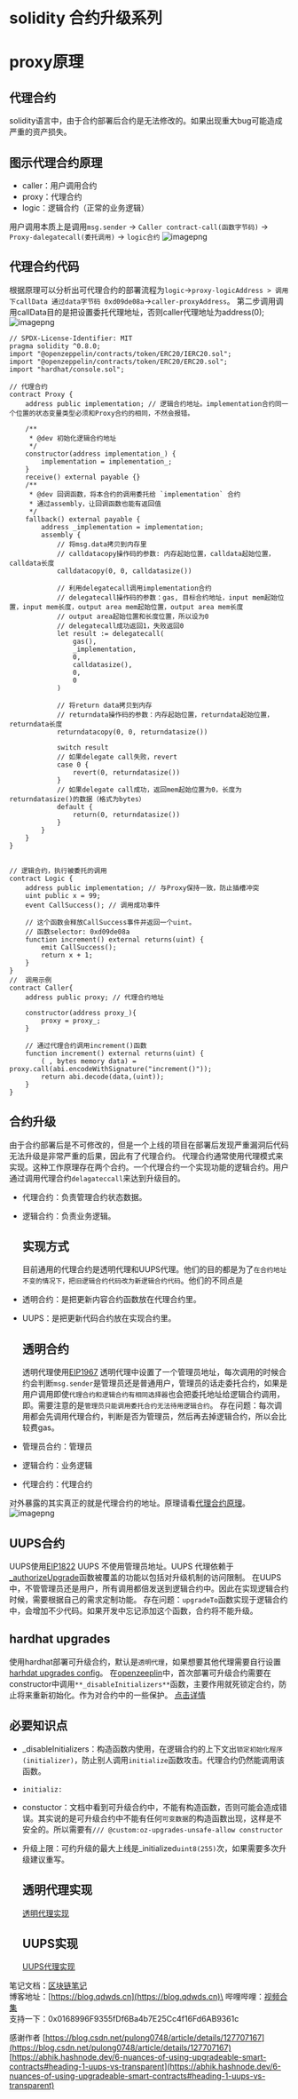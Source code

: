 # solidity 合约升级系列 

# proxy原理

## 代理合约

solidity语言中，由于合约部署后合约是无法修改的。如果出现重大bug可能造成严重的资产损失。

## 图示代理合约原理

- caller：用户调用合约
- proxy：代理合约
- logic：逻辑合约（正常的业务逻辑）

用户调用本质上是调用`msg.sender` -> `Caller contract-call(函数字节码)` -> `Proxy-dalegatecall(委托调用)` -> `logic合约`
![imagepng](https://cdn.nlark.com/yuque/0/2023/png/1229786/1675310464237-a7322499-77d4-476f-b576-95e7b427cdfe.png#averageHue=%23f6f6f6&clientId=uc6b4dce4-c2c6-4&from=paste&height=570&id=ufd6424a4&name=image.png&originHeight=570&originWidth=1858&originalType=binary&ratio=1&rotation=0&showTitle=false&size=68599&status=done&style=none&taskId=u579c159c-e768-4c6f-9c64-eb121897acb&title=&width=1858)

## 代理合约代码

根据原理可以分析出可代理合约的部署流程为`logic`->`proxy-logicAddress > 调用下callData 通过data字节码 0xd09de08a`->`caller-proxyAddress`。
第二步调用调用callData目的是把设置委托代理地址，否则caller代理地址为address(0);
![imagepng](https://cdn.nlark.com/yuque/0/2023/png/1229786/1675311179738-e97cfb35-d846-4b40-99de-e070e27fd98e.png#averageHue=%232e2f42&clientId=ud669e988-5241-4&from=paste&height=99&id=uf527db64&name=image.png&originHeight=115&originWidth=308&originalType=binary&ratio=1&rotation=0&showTitle=false&size=8505&status=done&style=none&taskId=ue5bfdb96-058a-4813-b2cf-b299c4d8fdb&title=&width=265)

```solidity
// SPDX-License-Identifier: MIT
pragma solidity ^0.8.0;
import "@openzeppelin/contracts/token/ERC20/IERC20.sol";
import "@openzeppelin/contracts/token/ERC20/ERC20.sol";
import "hardhat/console.sol";

// 代理合约
contract Proxy {
    address public implementation; // 逻辑合约地址。implementation合约同一个位置的状态变量类型必须和Proxy合约的相同，不然会报错。

    /**
     * @dev 初始化逻辑合约地址
     */
    constructor(address implementation_) {
        implementation = implementation_;
    }
    receive() external payable {}
    /**
     * @dev 回调函数，将本合约的调用委托给 `implementation` 合约
     * 通过assembly，让回调函数也能有返回值
     */
    fallback() external payable {
        address _implementation = implementation;
        assembly {
            // 将msg.data拷贝到内存里
            // calldatacopy操作码的参数: 内存起始位置，calldata起始位置，calldata长度
            calldatacopy(0, 0, calldatasize())

            // 利用delegatecall调用implementation合约
            // delegatecall操作码的参数：gas, 目标合约地址，input mem起始位置，input mem长度，output area mem起始位置，output area mem长度
            // output area起始位置和长度位置，所以设为0
            // delegatecall成功返回1，失败返回0
            let result := delegatecall(
                gas(),
                _implementation,
                0,
                calldatasize(),
                0,
                0
            )

            // 将return data拷贝到内存
            // returndata操作码的参数：内存起始位置，returndata起始位置，returndata长度
            returndatacopy(0, 0, returndatasize())

            switch result
            // 如果delegate call失败，revert
            case 0 {
                revert(0, returndatasize())
            }
            // 如果delegate call成功，返回mem起始位置为0，长度为returndatasize()的数据（格式为bytes）
            default {
                return(0, returndatasize())
            }
        }
    }
}


// 逻辑合约，执行被委托的调用
contract Logic {
    address public implementation; // 与Proxy保持一致，防止插槽冲突
    uint public x = 99; 
    event CallSuccess(); // 调用成功事件

    // 这个函数会释放CallSuccess事件并返回一个uint。
    // 函数selector: 0xd09de08a
    function increment() external returns(uint) {
        emit CallSuccess();
        return x + 1;
    }
}
//  调用示例
contract Caller{
    address public proxy; // 代理合约地址

    constructor(address proxy_){
        proxy = proxy_;
    }

    // 通过代理合约调用increment()函数
    function increment() external returns(uint) {
        ( , bytes memory data) = proxy.call(abi.encodeWithSignature("increment()"));
        return abi.decode(data,(uint));
    }
}
```

## 合约升级

由于合约部署后是不可修改的，但是一个上线的项目在部署后发现严重漏洞后代码无法升级是非常严重的后果，因此有了代理合约。
代理合约通常使用代理模式来实现。这种工作原理存在两个合约。一个代理合约一个实现功能的逻辑合约。用户通过调用代理合约`delagateccall`来达到升级目的。

- 代理合约：负责管理合约状态数据。
  
- 逻辑合约：负责业务逻辑。
  
  ## 实现方式
  
  目前通用的代理合约是透明代理和UUPS代理。他们的目的都是为了`在合约地址不变的情况下，把旧逻辑合约代码改为新逻辑合约代码`。他们的不同点是
  
- 透明合约：是把更新内容合约函数放在代理合约里。
  
- UUPS：是把更新代码合约放在实现合约里。
  
  ## 透明合约
  
  透明代理使用[EIP1967](https://eips.ethereum.org/EIPS/eip-1967)
  透明代理中设置了一个管理员地址，每次调用的时候合约会判断`msg.sender`是管理员还是普通用户，管理员的话走委托合约，如果是用户调用即使`代理合约和逻辑合约有相同选择器`也会把委托地址给逻辑合约调用，即。需要注意的是`管理员只能调用委托合约无法待用逻辑合约`。
  存在问题：每次调用都会先调用代理合约，判断是否为管理员，然后再去掉逻辑合约，所以会比较费gas。
  
- 管理员合约：管理员
  
- 逻辑合约：业务逻辑
  
- 代理合约：代理合约
  

对外暴露的其实真正的就是代理合约的地址。原理请看[代理合约原理](https://www.yuque.com/qdwds/usofdz/wp844kav2p93ztv0)。
![imagepng](https://cdn.nlark.com/yuque/0/2023/png/1229786/1676427777267-ad5175ec-2a5b-4c51-b698-553ce5376244.png#averageHue=%23292d30&clientId=u62c79ee6-26a3-4&from=paste&height=152&id=u6c9e6ad3&name=image.png&originHeight=259&originWidth=428&originalType=binary&ratio=2.200000047683716&rotation=0&showTitle=false&size=40719&status=done&style=none&taskId=u5abe150f-4853-4074-86dd-53d344b749b&title=&width=250.54544067382812)

## UUPS合约

UUPS使用[EIP1822](https://eips.ethereum.org/EIPS/eip-1822)
UUPS 不使用管理员地址。UUPS 代理依赖于[_authorizeUpgrade](https://docs.openzeppelin.com/contracts/4.x/api/proxy#UUPSUpgradeable-_authorizeUpgrade-address-)函数被覆盖的功能以包括对升级机制的访问限制。
在UUPS中，不管管理员还是用户，所有调用都倍发送到逻辑合约中。因此在实现逻辑合约时候，需要根据自己的需求定制功能。
存在问题：`upgradeTo`函数实现于逻辑合约中，会增加不少代码。如果开发中忘记添加这个函数，合约将不能升级。

## hardhat upgrades

使用hardhat部署可升级合约，默认是`透明代理`，如果想要其他代理需要自行设置[harhdat upgrades config](https://docs.openzeppelin.com/upgrades-plugins/1.x/api-hardhat-upgrades)。
在[openzeeplin](https://docs.openzeppelin.com/contracts/4.x/api/proxy#Initializable-_disableInitializers--)中，首次部署可升级合约需要在constructor中调用`**_disableInitializers**`函数，主要作用就死锁定合约，防止将来重新初始化。作为对合约中的一些保护。 [点击详情](https://forum.openzeppelin.com/t/what-does-disableinitializers-function-mean/28730)

## 必要知识点

- _disableInitializers：构造函数内使用，在逻辑合约的上下文出`锁定初始化程序(initializer)`，防止别人调用`initialize`函数攻击。代理合约仍然能调用该函数。
- `initializ:`
- constuctor：文档中看到可升级合约中，不能有构造函数，否则可能会造成错误。其实说的是可升级合约中不能有任何`可变数据`的构造函数出现，这样是不安全的。所以需要有`/// @custom:oz-upgrades-unsafe-allow constructor`
- 升级上限：可约升级的最大上线是_initialized`uint8(255)`次，如果需要多次升级建议重写。
  
  ## 透明代理实现
  
  [透明代理实现](https://www.yuque.com/qdwds/usofdz/gxggl7dfwn5algh6)
  
  ## UUPS实现
  
  [UUPS代理实现](https://www.yuque.com/qdwds/usofdz/vrd94bym8ia6sak7)


笔记文档：[区块链笔记](https://www.yuque.com/qdwds)\
博客地址：[https://blog.qdwds.cn](https://blog.qdwds.cn)\
哔哩哔哩：[视频合集](https://space.bilibili.com/449244768?spm_id_from=333.1007.0.0)\
支持一下：0x0168996F9355fDf6Ba4b7E25Cc4f16Fd6AB9361c

感谢作者
[https://blog.csdn.net/pulong0748/article/details/127707167](https://blog.csdn.net/pulong0748/article/details/127707167)
[https://abhik.hashnode.dev/6-nuances-of-using-upgradeable-smart-contracts#heading-1-uups-vs-transparent](https://abhik.hashnode.dev/6-nuances-of-using-upgradeable-smart-contracts#heading-1-uups-vs-transparent)